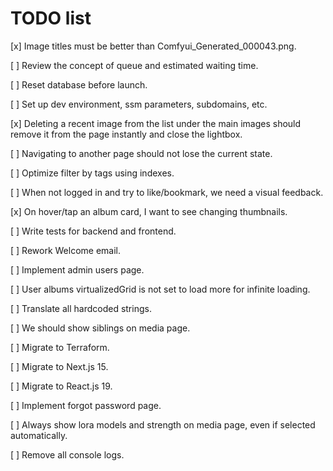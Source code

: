 # TODO list

[x] Image titles must be better than Comfyui_Generated_000043.png.

[ ] Review the concept of queue and estimated waiting time.

[ ] Reset database before launch.

[ ] Set up dev environment, ssm parameters, subdomains, etc.

[x] Deleting a recent image from the list under the main images should remove it from the page instantly and close the lightbox.

[ ] Navigating to another page should not lose the current state.

[ ] Optimize filter by tags using indexes.

[ ] When not logged in and try to like/bookmark, we need a visual feedback.

[x] On hover/tap an album card, I want to see changing thumbnails.

[ ] Write tests for backend and frontend.

[ ] Rework Welcome email.

[ ] Implement admin users page.

[ ] User albums virtualizedGrid is not set to load more for infinite loading.

[ ] Translate all hardcoded strings.

[ ] We should show siblings on media page.

[ ] Migrate to Terraform.

[ ] Migrate to Next.js 15.

[ ] Migrate to React.js 19.

[ ] Implement forgot password page.

[ ] Always show lora models and strength on media page, even if selected automatically.

[ ] Remove all console logs.
